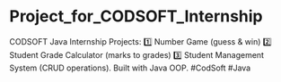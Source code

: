 # Project_for_CODSOFT_Internship
CODSOFT Java Internship Projects: 1️⃣ Number Game (guess &amp; win) 2️⃣ Student Grade Calculator (marks to grades) 3️⃣ Student Management System (CRUD operations). Built with Java OOP. #CodSoft #Java
